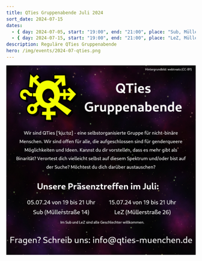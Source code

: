 ```yaml
---
title: QTies Gruppenabende Juli 2024
sort_date: 2024-07-15
dates:
  - { day: 2024-07-05, start: "19:00", end: "21:00", place: "Sub, Müllerstraße 14" }
  - { day: 2024-07-15, start: "19:00", end: "21:00", place: "LeZ, Müllerstraße 26" }
description: Reguläre QTies Gruppenabende
hero: /img/events/2024-07-qties.png
---
```


![](/img/events/2024-07-qties.png)
